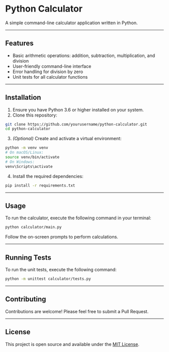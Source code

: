 
# Python Calculator

A simple command-line calculator application written in Python.

---

## Features

- Basic arithmetic operations: addition, subtraction, multiplication, and division  
- User-friendly command-line interface  
- Error handling for division by zero  
- Unit tests for all calculator functions  

---

## Installation

1. Ensure you have Python 3.6 or higher installed on your system.  
2. Clone this repository:  
```bash
git clone https://github.com/yourusername/python-calculator.git
cd python-calculator
```  

3. *(Optional)* Create and activate a virtual environment:  
```bash
python -m venv venv
# On macOS/Linux:
source venv/bin/activate
# On Windows:
venv\Scripts\activate
```  

4. Install the required dependencies:  
```bash
pip install -r requirements.txt
```  

---

## Usage

To run the calculator, execute the following command in your terminal:  
```bash
python calculator/main.py
```  
Follow the on-screen prompts to perform calculations.

---

## Running Tests

To run the unit tests, execute the following command:  
```bash
python -m unittest calculator/tests.py
```  

---

## Contributing

Contributions are welcome! Please feel free to submit a Pull Request.

---

## License

This project is open source and available under the [MIT License](LICENSE).
```

